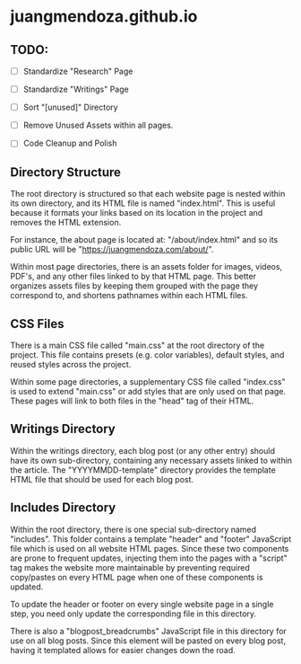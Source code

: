 # juangmendoza.github.io

## TODO:
- [ ] Standardize "Research" Page
- [ ] Standardize "Writings" Page
- [ ] Sort "[unused]" Directory
- [ ] Remove Unused Assets within all pages.
- [ ] Code Cleanup and Polish


## Directory Structure
The root directory is structured so that each website page is nested within its own directory, and its HTML file is named "index.html". This is useful because it formats your links based on its location in the project and removes the HTML extension.

For instance, the about page is located at: "/about/index.html"
and so its public URL will be "https://juangmendoza.com/about/".

Within most page directories, there is an assets folder for images, videos, PDF's, and any other files linked to by that HTML page. This better organizes assets files by keeping them grouped with the page they correspond to, and shortens pathnames within each HTML files.

## CSS Files
There is a main CSS file called "main.css" at the root directory of the project. This file contains presets (e.g. color variables), default styles, and reused styles across the project.

Within some page directories, a supplementary CSS file called "index.css" is used to extend "main.css" or add styles that are only used on that page. These pages will link to both files in the "head" tag of their HTML.

## Writings Directory
Within the writings directory, each blog post (or any other entry) should have its own sub-directory, containing any necessary assets linked to within the article. The "YYYYMMDD-template" directory provides the template HTML file that should be used for each blog post.

## Includes Directory
Within the root directory, there is one special sub-directory named "includes". This folder contains a template "header" and "footer" JavaScript file which is used on all website HTML pages. Since these two components are prone to frequent updates, injecting them into the pages with a "script" tag makes the website more maintainable by preventing required copy/pastes on every HTML page when one of these components is updated.

To update the header or footer on every single website page in a single step, you need only update the corresponding file in this directory.

There is also a "blogpost_breadcrumbs" JavaScript file in this directory for use on all blog posts. Since this element will be pasted on every blog post, having it templated allows for easier changes down the road.
